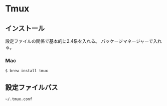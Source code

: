# Tmux

## インストール
設定ファイルの関係で基本的に2.4系を入れる。
パッケージマネージャーで入れる。

### Mac
```
$ brew install tmux
```

## 設定ファイルパス

```
~/.tmux.conf
```
